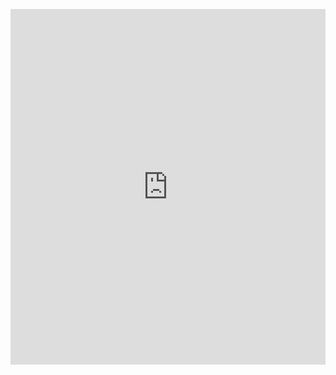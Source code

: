 <p><iframe allowfullscreen width="100%" height="569" class="google-slides-iframe" frameborder="0" scrolling="no" src="https://docs.google.com/presentation/d/e/2PACX-1vRJp_t6R2CusLiS2OxbXP3aXDVYwLapiT4iKopNsNhYDsheTwmiHUwyuTCI9U42y2TYkYAWqtyHkBUe/embed?start=false&amp;loop=false&amp;delayms=3000"></iframe></p>
